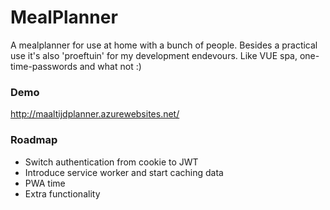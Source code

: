 # MealPlanner
A  mealplanner for use at home with a bunch of people. Besides a practical use it's also 'proeftuin' for my development endevours. Like VUE spa, one-time-passwords and what not :)

### Demo
http://maaltijdplanner.azurewebsites.net/

### Roadmap
- Switch authentication from cookie to JWT
- Introduce service worker and start caching data
- PWA time
- Extra functionality